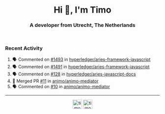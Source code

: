 <h1 align="center">Hi 👋, I'm Timo</h1>
<h3 align="center">A developer from Utrecht, The Netherlands</h3>
<br/>
<!-- https://github.com/rahuldkjain/github-profile-readme-generator --!>

<!--  <p align="left"><img src="https://github-readme-stats.vercel.app/api?username=timoglastra&show_icons=true&count_private=true&" alt="timoglastra" /></p> --!>

<!--
Github language stats
<p align="left"><img src="https://github-readme-stats.vercel.app/api/top-langs/?username=timoglastra&layout=compact" alt="timoglastra" /><p>
-->

<!-- Codestats language stats -->
<!-- <p align="left"><img src="https://codestats-readme.vercel.app/api/top-langs/?username=timoglastra&layout=compact&language_count=12" alt="timoglastra" /><p>    --!>
  
<h3>Recent Activity</h3>

<!--START_SECTION:activity-->
1. 🗣 Commented on [#1493](https://github.com/hyperledger/aries-framework-javascript/issues/1493) in [hyperledger/aries-framework-javascript](https://github.com/hyperledger/aries-framework-javascript)
2. 🗣 Commented on [#1491](https://github.com/hyperledger/aries-framework-javascript/issues/1491) in [hyperledger/aries-framework-javascript](https://github.com/hyperledger/aries-framework-javascript)
3. 🗣 Commented on [#128](https://github.com/hyperledger/aries-javascript-docs/issues/128) in [hyperledger/aries-javascript-docs](https://github.com/hyperledger/aries-javascript-docs)
4. 🎉 Merged PR [#11](https://github.com/animo/animo-mediator/pull/11) in [animo/animo-mediator](https://github.com/animo/animo-mediator)
5. 🗣 Commented on [#10](https://github.com/animo/animo-mediator/issues/10) in [animo/animo-mediator](https://github.com/animo/animo-mediator)
<!--END_SECTION:activity-->

---

<p align="center">
<a href="https://twitter.com/timoglastra" target="blank"><img align="center" src="https://cdn.jsdelivr.net/npm/simple-icons@3.0.1/icons/twitter.svg" alt="timoglastra" height="30" width="30" /></a>
<a href="https://linkedin.com/in/timoglastra" target="blank"><img align="center" src="https://cdn.jsdelivr.net/npm/simple-icons@3.0.1/icons/linkedin.svg" alt="timoglastra" height="30" width="30" /></a>
</p>



